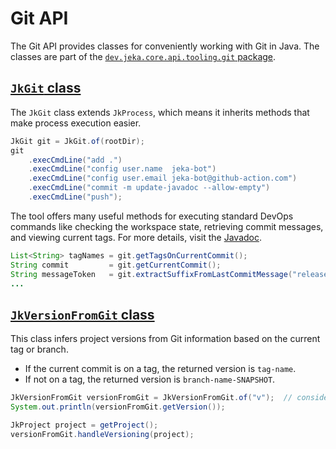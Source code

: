 # Git API

The Git API provides classes for conveniently working with Git in Java.
The classes are part of the [`dev.jeka.core.api.tooling.git` package](https://github.com/jeka-dev/jeka/blob/master/dev.jeka.core/src/main/java/dev/jeka/core/api/tooling/git).

## [`JkGit` class](https://github.com/jeka-dev/jeka/blob/master/dev.jeka.core/src/main/java/dev/jeka/core/api/tooling/git/JkGit.java)

The `JkGit` class extends `JkProcess`, which means it inherits methods that make process execution easier.

```java title="Sequence og Git calls"
JkGit git = JkGit.of(rootDir);
git
    .execCmdLine("add .")
    .execCmdLine("config user.name  jeka-bot")
    .execCmdLine("config user.email jeka-bot@github-action.com")
    .execCmdLine("commit -m update-javadoc --allow-empty")
    .execCmdLine("push");
```

The tool offers many useful methods for executing standard DevOps commands like checking the workspace state, retrieving commit messages, and viewing current tags. For more details, visit the [Javadoc](https://jeka-dev.github.io/jeka/javadoc/dev/jeka/core/api/tooling/git/JkGit.html).

```java title="Conenient method calls"
List<String> tagNames = git.getTagsOnCurrentCommit();
String commit         = git.getCurrentCommit();
String messageToken   = git.extractSuffixFromLastCommitMessage("release:");
...
```

## [`JkVersionFromGit` class](https://github.com/jeka-dev/jeka/blob/master/dev.jeka.core/src/main/java/dev/jeka/core/api/tooling/git/JkGit.java)

This class infers project versions from Git information based on the current tag or branch.

- If the current commit is on a tag, the returned version is `tag-name`.
- If not on a tag, the returned version is `branch-name-SNAPSHOT`.

```java
JkVersionFromGit versionFromGit = JkVersionFromGit.of("v");  // consider only tags starting with 'v'
System.out.println(versionFromGit.getVersion());

JkProject project = getProject();
versionFromGit.handleVersioning(project);
```